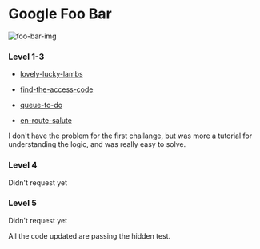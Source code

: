 # Google Foo Bar

![foo-bar-img](https://github.com/erik18xk/foo-bar/blob/master/media/Screenshot%202019-07-01%20at%2013.04.54.png)

### Level 1-3

- [lovely-lucky-lambs](https://github.com/erik18xk/foo-bar/tree/master/lovely_lucky_lambs)

- [find-the-access-code](https://github.com/erik18xk/foo-bar/tree/master/find_the_access_code)

- [queue-to-do](https://github.com/erik18xk/foo-bar/tree/master/queue_to_do)

- [en-route-salute](https://github.com/erik18xk/foo-bar/tree/master/en_route_salute)

I don't have the problem for the first challange, but was more a tutorial for understanding the logic, and was really easy to solve.

### Level 4

Didn't request yet

### Level 5

Didn't request yet

All the code updated are passing the hidden test.